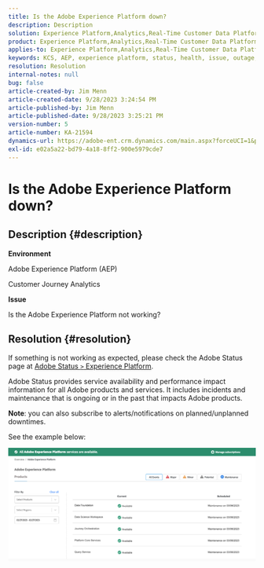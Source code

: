 ```yaml
---
title: Is the Adobe Experience Platform down?
description: Description
solution: Experience Platform,Analytics,Real-Time Customer Data Platform
product: Experience Platform,Analytics,Real-Time Customer Data Platform
applies-to: Experience Platform,Analytics,Real-Time Customer Data Platform
keywords: KCS, AEP, experience platform, status, health, issue, outage, Customer Journey Analytics
resolution: Resolution
internal-notes: null
bug: false
article-created-by: Jim Menn
article-created-date: 9/28/2023 3:24:54 PM
article-published-by: Jim Menn
article-published-date: 9/28/2023 3:25:21 PM
version-number: 5
article-number: KA-21594
dynamics-url: https://adobe-ent.crm.dynamics.com/main.aspx?forceUCI=1&pagetype=entityrecord&etn=knowledgearticle&id=d3ade826-135e-ee11-be6f-6045bd006268
exl-id: e02a5a22-bd79-4a18-8ff2-900e5979cde7
---
```

# Is the Adobe Experience Platform down?

## Description {#description}


<b>Environment</b>

Adobe Experience Platform (AEP)

Customer Journey Analytics

<b>Issue</b>

Is the Adobe Experience Platform not working?


## Resolution {#resolution}


If something is not working as expected, please check the Adobe Status page at [Adobe Status `>`  Experience Platform](https://status.adobe.com/cloud/experience_platform#/).

Adobe Status provides service availability and performance impact information for all Adobe products and services. It includes incidents and maintenance that is ongoing or in the past that impacts Adobe products.

<b>Note</b>: you can also subscribe to alerts/notifications on planned/unplanned downtimes.

See the example below:

![](assets/dc4ebf6a-94b6-ed11-83fe-6045bd006a22.png)
